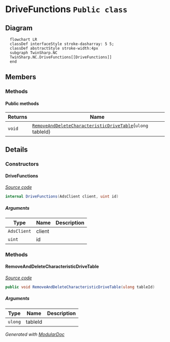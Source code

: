 # DriveFunctions `Public class`

## Diagram
```mermaid
  flowchart LR
  classDef interfaceStyle stroke-dasharray: 5 5;
  classDef abstractStyle stroke-width:4px
  subgraph TwinSharp.NC
  TwinSharp.NC.DriveFunctions[[DriveFunctions]]
  end
```

## Members
### Methods
#### Public  methods
| Returns | Name |
| --- | --- |
| `void` | [`RemoveAndDeleteCharacteristicDriveTable`](#removeanddeletecharacteristicdrivetable)(`ulong` tableId) |

## Details
### Constructors
#### DriveFunctions
[*Source code*](https://github.com///blob//TwinSharp/NC/DriveFunctions.cs#L10)
```csharp
internal DriveFunctions(AdsClient client, uint id)
```
##### Arguments
| Type | Name | Description |
| --- | --- | --- |
| `AdsClient` | client |   |
| `uint` | id |   |

### Methods
#### RemoveAndDeleteCharacteristicDriveTable
[*Source code*](https://github.com///blob//TwinSharp/NC/DriveFunctions.cs#L17)
```csharp
public void RemoveAndDeleteCharacteristicDriveTable(ulong tableId)
```
##### Arguments
| Type | Name | Description |
| --- | --- | --- |
| `ulong` | tableId |   |

*Generated with* [*ModularDoc*](https://github.com/hailstorm75/ModularDoc)
